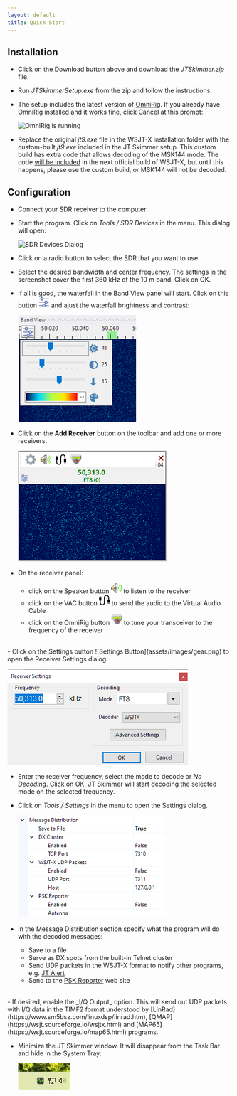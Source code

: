 ```yaml
---
layout: default
title: Quick Start
---
```


## Installation

- Click on the Download button above and download the _JTSkimmer.zip_ file.

- Run _JTSkimmerSetup.exe_ from the zip and follow the instructions.

- The setup includes the latest version of
  [OmniRig](https://www.dxatlas.com/omnirig/). 
  If you already have OmniRig installed and it works fine, click Cancel at this prompt:
  
  ![OmniRig is running](/assets/images/omnirig_running.png)
  
- Replace the original _jt9.exe_  file in the WSJT-X installation folder with the 
  custom-built _jt9.exe_ included in  the JT Skimmer setup. This custom build has extra code 
  that allows decoding of the MSK144 mode. The code 
  [will be included](https://sourceforge.net/p/wsjt/mailman/message/58721482/)
  in the next official build of WSJT-X,
  but until this happens, please use the custom build, or MSK144 will not be decoded.
  
## Configuration
- Connect your SDR receiver to the computer.

- Start the program. Click on _Tools / SDR Devices_ in the menu. This dialog will open:

  ![SDR Devices Dialog](/assets/images/sdr_devices.png)

- Click on a radio button to select the SDR that you want to use.

- Select the desired bandwidth and center frequency. The settings in the screenshot
cover the first 360 kHz of the 10 m band. Click on OK.

- If all is good, the waterfall in the Band View panel will start. Click on this button
  ![Waterfall Settings Button](assets/images/equalizer.png) 
  and ajust the waterfall brightness and contrast:

  ![Waterfall Settings](assets/images/waterfall_settings.png)

- Click on the **Add Receiver** button on the toolbar and add one or more receivers.


  ![Receiver Panel](assets/images/receiver_panel.png)

- On the receiver panel:
  - click on the Speaker button ![Speaker Button](assets/images/Speaker24x24.png) 
    to listen to the receiver
  - click on the VAC button ![VAC Button](assets/images/usb-cable.png) 
    to send the audio to the Virtual Audio Cable
  - click on the OmniRig button ![OmniRig Button](assets/images/OmniRig24x24.png) to 
    tune your transceiver to the frequency of the receiver
<br>
- Click on the Settings button ![Settings Button](assets/images/gear.png) 
  to open the Receiver Settings dialog:

  ![System Tray Icon](assets/images/receiver_settings.png)

- Enter the receiver frequency, select the mode to decode or _No Decoding_. Click on OK.
  JT Skimmer will start decoding the selected mode on the selected frequency.

- Click on _Tools / Settings_ in the menu to open the Settings dialog. 

  ![  Message Distribution Options](assets/images/distribution.png)

- In the Message Distribution section specify what
  the program will do with the decoded messages:
  - Save to a file
  - Serve as DX spots from the built-in Telnet cluster
  - Send UDP packets in the WSJT-X format to notify other programs, e.g. 
  [JT Alert](https://hamapps.com/)
  - Send to the [PSK Reporter](https://www.pskreporter.info/) web site  
<br>
- If desired, enable the _I/Q Output_ option. This will send out UDP packets with I/Q data 
  in the TIMF2 format understood by 
  [LinRad](https://www.sm5bsz.com/linuxdsp/linrad.htm), 
  [QMAP](https://wsjt.sourceforge.io/wsjtx.html) and 
  [MAP65](https://wsjt.sourceforge.io/map65.html) programs.

- Minimize the JT Skimmer window. It will disappear from the Task Bar and hide in the System Tray:

  ![System Tray Icon](assets/images/systray.png)
